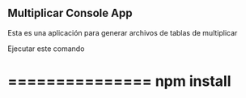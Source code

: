 ## Multiplicar Console App

Esta es una aplicación para generar archivos de tablas de multiplicar

Ejecutar este comando

===============
npm install
===============
